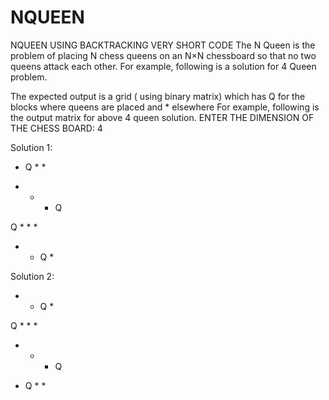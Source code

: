 # NQUEEN
NQUEEN USING BACKTRACKING VERY SHORT CODE
The N Queen is the problem of placing N chess queens on an N×N chessboard so that no two queens attack each other. 
For example, following is a solution for 4 Queen problem.

The expected output is a grid ( using binary matrix) which has Q for the blocks where queens are placed and * elsewhere 
For example, following is the output matrix for above 4 queen solution.
ENTER THE DIMENSION OF THE CHESS BOARD: 4

Solution 1:

 *  Q  *  *

 *  *  *  Q

 Q  *  *  *

 *  *  Q  *

Solution 2:

 *  *  Q  *

 Q  *  *  *

 *  *  *  Q

 *  Q  *  *
